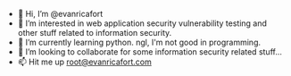 - 👋 Hi, I’m @evanricafort
- 👀 I’m interested in web application security vulnerability testing and other stuff related to information security.
- 🌱 I’m currently learning python. ngl, I'm not good in programming.
- 💞️ I’m looking to collaborate for some information security related stuff...
- 📫 Hit me up root@evanricafort.com

<!---
evanricafort/evanricafort is a ✨ special ✨ repository because its `README.md` (this file) appears on your GitHub profile.
You can click the Preview link to take a look at your changes.
--->
